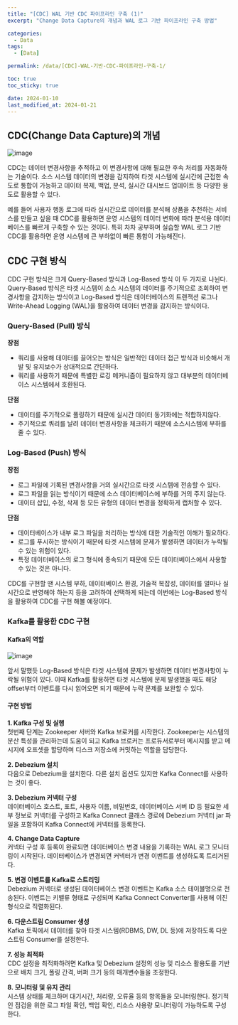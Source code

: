 ```yaml
---
title: "[CDC] WAL 기반 CDC 파이프라인 구축 (1)"
excerpt: "Change Data Capture의 개념과 WAL 로그 기반 파이프라인 구축 방법"

categories:
  - Data
tags:
  - [Data]

permalink: /data/[CDC]-WAL-기반-CDC-파이프라인-구축-1/

toc: true
toc_sticky: true

date: 2024-01-10
last_modified_at: 2024-01-21
---
```


## CDC(Change Data Capture)의 개념
![image](https://github.com/zisu17/zisu17/assets/108858121/428a853a-28da-4071-8e0c-9bea1212535a)

CDC는 데이터 변경사항을 추적하고 이 변경사항에 대해 필요한 후속 처리를 자동화하는 기술이다. 
소스 시스템 데이터의 변경을 감지하여 타겟 시스템에 실시간에 근접한 속도로 통합이 가능하고 데이터 복제, 백업, 분석, 실시간 대시보드 업데이트 등 다양한 용도로 활용할 수 있다. 

예를 들어 사용자 행동 로그에 따라 실시간으로 데이터를 분석해 상품을 추천하는 서비스를 만들고 싶을 때 CDC를 활용하면 운영 시스템의 데이터 변화에 따라 분석용 데이터베이스를 빠르게 구축할 수 있는 것이다. 
특히 차차 공부하며 실습할 WAL 로그 기반 CDC를 활용하면 운영 시스템에 큰 부하없이 빠른 통합이 가능해진다. 

## CDC 구현 방식
CDC 구현 방식은 크게 Query-Based 방식과 Log-Based 방식 이 두 가지로 나뉜다. 
Query-Based 방식은 타겟 시스템이 소스 시스템의 데이터를 주기적으로 조회하여 변경사항을 감지하는 방식이고 
Log-Based 방식은 데이터베이스의 트랜잭션 로그나 Write-Ahead Logging (WAL)을 활용하여 데이터 변경을 감지하는 방식이다.

### Query-Based (Pull) 방식
**장점**  
- 쿼리를 사용해 데이터를 끌어오는 방식은 일반적인 데이터 접근 방식과 비슷해서 개발 및 유지보수가 상대적으로 간단하다.
- 쿼리를 사용하기 때문에 특별한 로깅 메커니즘이 필요하지 않고 대부분의 데이터베이스 시스템에서 호환된다.

**단점**  
- 데이터를 주기적으로 폴링하기 때문에 실시간 데이터 동기화에는 적합하지않다.
- 주기적으로 쿼리를 날려 데이터 변경사항을 체크하기 때문에 소스시스템에 부하를 줄 수 있다.

### Log-Based (Push) 방식

**장점**  
- 로그 파일에 기록된 변경사항을 거의 실시간으로 타겟 시스템에 전송할 수 있다.
- 로그 파일을 읽는 방식이기 때문에 소스 데이터베이스에 부하를 거의 주지 않는다.
- 데이터 삽입, 수정, 삭제 등 모든 유형의 데이터 변경을 정확하게 캡처할 수 있다.

**단점**  
- 데이터베이스가 내부 로그 파일을 처리하는 방식에 대한 기술적인 이해가 필요하다.
- 로그를 푸시하는 방식이기 때문에 타겟 시스템에 문제가 발생하면 데이터가 누락될 수 있는 위험이 있다.
- 특정 데이터베이스의 로그 형식에 종속되기 때문에 모든 데이터베이스에서 사용할 수 있는 것은 아니다.

CDC를 구현할 땐 시스템 부하, 데이터베이스 환경, 기술적 복잡성, 데이터를 얼마나 실시간으로 반영해야 하는지 등을 고려하여 선택하게 되는데 
이번에는 Log-Based 방식을 활용하여 CDC를 구현 해볼 예정이다. 

### Kafka를 활용한 CDC 구현
#### Kafka의 역할
![image](https://github.com/zisu17/zisu17/assets/108858121/e2d52ff8-4250-4353-9c28-6872c432ff9e)

앞서 말했듯 Log-Based 방식은 타겟 시스템에 문제가 발생하면 데이터 변경사항이 누락될 위험이 있다. 
이때 Kafka를 활용하면 타겟 시스템에 문제 발생했을 때도 해당 offset부터 이벤트를 다시 읽어오면 되기 때문에 누락 문제를 보완할 수 있다.

#### 구현 방법
**1. Kafka 구성 및 실행**  
첫번째 단계는 Zookeeper 서버와 Kafka 브로커를 시작한다. Zookeeper는 시스템의 분산 특성을 관리하는데 도움이 되고
Kafka 브로커는 프로듀서로부터 메시지를 받고 메시지에 오프셋을 할당하며 디스크 저장소에 커밋하는 역할을 담당한다.

**2. Debezium 설치**  
다음으로 Debezium을 설치한다. 다른 설치 옵션도 있지만 Kafka Connect를 사용하는 것이 좋다.

**3. Debezium 커넥터 구성**  
데이터베이스 호스트, 포트, 사용자 이름, 비밀번호, 데이터베이스 서버 ID 등 필요한 세부 정보로 커넥터를 구성하고
Kafka Connect 클래스 경로에 Debezium 커넥터 jar 파일을 포함하여 Kafka Connect에 커넥터를 등록한다.

**4. Change Data Capture**  
커넥터 구성 후 등록이 완료되면 데이터베이스 변경 내용을 기록하는 WAL 로그 모니터링이 시작된다.
데이터베이스가 변경되면 커넥터가 변경 이벤트를 생성하도록 트리거된다.

**5. 변경 이벤트를 Kafka로 스트리밍**  
Debezium 커넥터로 생성된 데이터베이스 변경 이벤트는 Kafka 소스 테이블명으로 전송된다.
이벤트는 키밸류 형태로 구성되며 Kafka Connect Converter를 사용해 이진형식으로 직렬화된다.

**6. 다운스트림 Consumer 생성**  
Kafka 토픽에서 데이터를 찾아 타겟 시스템(RDBMS, DW, DL 등)에 저장하도록 다운스트림 Consumer를 설정한다.

**7. 성능 최적화**  
CDC 설정을 최적화하려면 Kafka 및 Debezium 설정의 성능 및 리소스 활용도를 기반으로
배치 크기, 폴링 간격, 버퍼 크기 등의 매개변수들을 조정한다.

**8. 모니터링 및 유지 관리**  
시스템 상태를 체크하며 대기시간, 처리량, 오류율 등의 항목들을 모니터링한다.
정기적인 점검을 위한 로그 파일 확인, 백업 확인, 리소스 사용량 모니터링이 가능하도록 구성한다.

